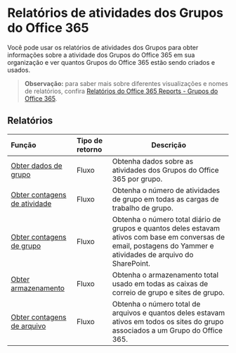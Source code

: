 # <a name="office-365-groups-activity-reports"></a>Relatórios de atividades dos Grupos do Office 365

Você pode usar os relatórios de atividades dos Grupos para obter informações sobre a atividade dos Grupos do Office 365 em sua organização e ver quantos Grupos do Office 365 estão sendo criados e usados.

> **Observação:** para saber mais sobre diferentes visualizações e nomes de relatórios, confira [Relatórios do Office 365 Reports - Grupos do Office 365]((https://support.office.com/client/Office-365-groups-a27f1a99-3557-4f85-9560-a28e3d822a40)).

## <a name="reports"></a>Relatórios

| Função                                 | Tipo de retorno | Descrição                              |
| :--------------------------------------- | :-------------- |  ---------------------------------------- |
| [Obter dados de grupo](../api/reportroot_getoffice365groupsactivitydetail.md) | Fluxo          | Obtenha dados sobre as atividades dos Grupos do Office 365 por grupo. |
| [Obter contagens de atividade](../api/reportroot_getoffice365groupsactivitycounts.md) | Fluxo          | Obtenha o número de atividades de grupo em todas as cargas de trabalho de grupo. |
| [Obter contagens de grupo](../api/reportroot_getoffice365groupsactivitygroupcounts.md) | Fluxo          | Obtenha o número total diário de grupos e quantos deles estavam ativos com base em conversas de email, postagens do Yammer e atividades de arquivo do SharePoint. |
| [Obter armazenamento](../api/reportroot_getoffice365groupsactivitystorage.md) | Fluxo          | Obtenha o armazenamento total usado em todas as caixas de correio de grupo e sites de grupo. |
| [Obter contagens de arquivo](../api/reportroot_getoffice365groupsactivityfilecounts.md) | Fluxo          | Obtenha o número total de arquivos e quantos deles estavam ativos em todos os sites do grupo associados a um Grupo do Office 365. |

